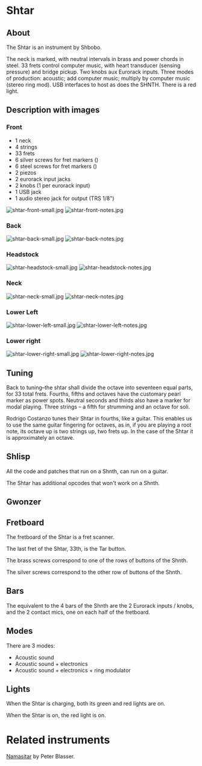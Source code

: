 # Shtar

## About

The Shtar is an instrument by Shbobo.

The neck is marked, with neutral intervals in brass and power chords in steel. 33 frets control computer music, with heart transducer (sensing pressure) and bridge pickup. Two knobs aux Eurorack inputs. Three modes of production: acoustic; add computer music; multiply by computer music (stereo ring mod). USB interfaces to host as does the SHNTH. There is a red light. 

## Description with images

### Front

* 1 neck
* 4 strings
* 33 frets
* 6 silver screws for fret markers ()
* 6 steel screws for fret markers ()
* 2 piezos
* 2 eurorack input jacks
* 2 knobs (1 per eurorack input)
* 1 USB jack
* 1 audio stereo jack for output (TRS 1/8")

![shtar-front-small.jpg](./images/shtar-front-small.jpg "shtar-front-small.jpg") ![shtar-front-notes.jpg](./images/shtar-front-notes.jpg "shtar-front-notes.jpg")

### Back

![shtar-back-small.jpg](./images/shtar-back-small.jpg "shtar-back-small.jpg") ![shtar-back-notes.jpg](./images/shtar-back-notes.jpg "shtar-back-notes.jpg")

### Headstock

![shtar-headstock-small.jpg](./images/shtar-headstock-small.jpg "shtar-headstock-small.jpg") ![shtar-headstock-notes.jpg](./images/shtar-headstock-notes.jpg "shtar-headstock-notes.jpg")

### Neck

![shtar-neck-small.jpg](./images/shtar-neck-small.jpg "shtar-neck-small.jpg") ![shtar-neck-notes.jpg](./images/shtar-neck-notes.jpg "shtar-neck-notes.jpg")

### Lower Left

![shtar-lower-left-small.jpg](./images/shtar-lower-left-small.jpg "shtar-lower-left-small.jpg") ![shtar-lower-left-notes.jpg](./images/shtar-lower-left-notes.jpg "shtar-lower-left-notes.jpg")

### Lower right

![shtar-lower-right-small.jpg](./images/shtar-lower-right-small.jpg "shtar-lower-right-small.jpg") ![shtar-lower-right-notes.jpg](./images/shtar-lower-right-notes.jpg "shtar-lower-right-notes.jpg")

## Tuning

Back to tuning–the shtar shall divide the octave into seventeen equal parts, for 33 total frets. Fourths, fifths and octaves have the customary pearl marker as power spots. Neutral seconds and thirds also have a marker for modal playing. Three strings – a fifth for strumming and an octave for soli.

Rodrigo Costanzo tunes their Shtar in fourths, like a guitar. This enables us to use the same guitar fingering for octaves, as in, if you are playing a root note, its octave up is two strings up, two frets up. In the case of the Shtar it is approximately an octave.

## Shlisp

All the code and patches that run on a Shnth, can run on a guitar.

The Shtar has additional opcodes that won't work on a Shnth.

## Gwonzer

## Fretboard

The fretboard of the Shtar is a fret scanner.

The last fret of the Shtar, 33th, is the Tar button.

The brass screws correspond to one of the rows of buttons of the Shnth.

The silver screws correspond to the other row of buttons of the Shnth. 

## Bars

The equivalent to the 4 bars of the Shnth are the 2 Eurorack inputs / knobs,
and the 2 contact mics, one on each half of the fretboard.

## Modes

There are 3 modes:

* Acoustic sound
* Acoustic sound + electronics
* Acoustic sound + electronics + ring modulator

## Lights

When the Shtar is charging, both its green and red lights are on.

When the Shtar is on, the red light is on.

# Related instruments

[Namasitar](https://ciat-lonbarde.net/namastitar/index.html) by Peter Blasser.
